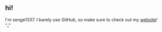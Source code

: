 ## hi!

I'm senge1337. I barely use GitHub, so make sure to check out my <a href="https://senge1337.cc">website</a>! ^_^ 


<!---
playsenge/playsenge is a ✨ special ✨ repository because its `README.md` (this file) appears on your GitHub profile.
You can click the Preview link to take a look at your changes.
--->
